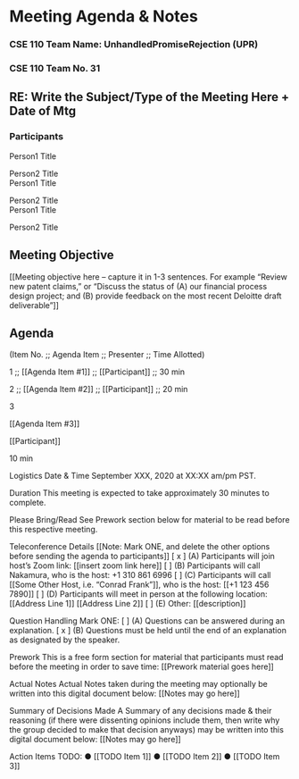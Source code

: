 # Meeting Agenda & Notes

### CSE 110 Team Name: UnhandledPromiseRejection (UPR)
### CSE 110 Team No. 31

## RE: Write the Subject/Type of the Meeting Here + Date of Mtg
### Participants

Person1
Title

Person2
Title	
Person1
Title

Person2
Title	
Person1
Title

Person2
Title

 
## Meeting Objective
[[Meeting objective here – capture it in 1-3 sentences. For example “Review new patent claims,” or “Discuss the status of (A) our financial process design project; and (B) provide feedback on the most recent Deloitte draft deliverable”]] 

## Agenda
(Item No.	;; Agenda Item ;;	Presenter ;; Time Allotted)

1 ;; [[Agenda Item #1]]	;; [[Participant]] ;; 30 min

2 ;; [[Agenda Item #2]]	;; [[Participant]] ;; 20 min

3
	
[[Agenda Item #3]]
	
[[Participant]]
	
10 min

Logistics
Date & Time	September XXX, 2020 at XX:XX am/pm PST.

Duration	This meeting is expected to take approximately 30 minutes to complete.

Please Bring/Read	See Prework section below for material to be read before this respective meeting.

Teleconference Details
	[[Note: Mark ONE, and delete the other options before sending the agenda to participants]] 
[ x ] (A) Participants will join host’s Zoom link: 
              [[insert zoom link here]]
[   ] (B) Participants will call Nakamura, who is the host: 
              +1 310 861 6996
[    ] (C) Participants will call [[Some Other Host, i.e. “Conrad Frank”]], who is the host: 
              [[+1 123 456 7890]]
[    ] (D) Participants will meet in person at the following location:
             [[Address Line 1]]
             [[Address Line 2]]
[    ] (E) Other: [[description]]

Question Handling 	Mark ONE:
[    ] (A) Questions can be answered during an explanation.
[ x ] (B) Questions must be held until the end of an explanation as designated by the speaker.



Prework
This is a free form section for material that participants must read before the meeting in order to save time:
[[Prework material goes here]]

Actual Notes
Actual Notes taken during the meeting may optionally be written into this digital document below:
[[Notes may go here]]

Summary of Decisions Made
A Summary of any decisions made & their reasoning (if there were dissenting opinions include them, then write why the group decided to make that decision anyways) may be written into this digital document below:
[[Notes may go here]]

Action Items
TODO:
●	[[TODO Item 1]]
●	[[TODO Item 2]]
●	[[TODO Item 3]]
